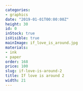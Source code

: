 ```yaml
---
categories:
- graphics
date: "2019-01-01T00:00:00Z"
height: 30
id: 0
inStock: true
isVisible: true
mainImage: if_love_is_around.jpg
materials:
- ink
- paper
order: 168
price: 100
slug: if-love-is-around-2
title: If love is around 2
width: 21
---
```


